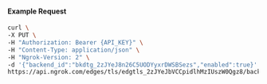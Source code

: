 <!-- Code generated for API Clients. DO NOT EDIT. -->

#### Example Request

```bash
curl \
-X PUT \
-H "Authorization: Bearer {API_KEY}" \
-H "Content-Type: application/json" \
-H "Ngrok-Version: 2" \
-d '{"backend_id":"bkdtg_2zJYeJ8n26C5UODYyxrDWSBSezs","enabled":true}' \
https://api.ngrok.com/edges/tls/edgtls_2zJYeJbVCCpidlhMzIUszW0Qgz8/backend
```
